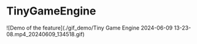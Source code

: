 # TinyGameEngine

![Demo of the feature](./gif_demo/Tiny Game Engine 2024-06-09 13-23-08.mp4_20240609_134518.gif)